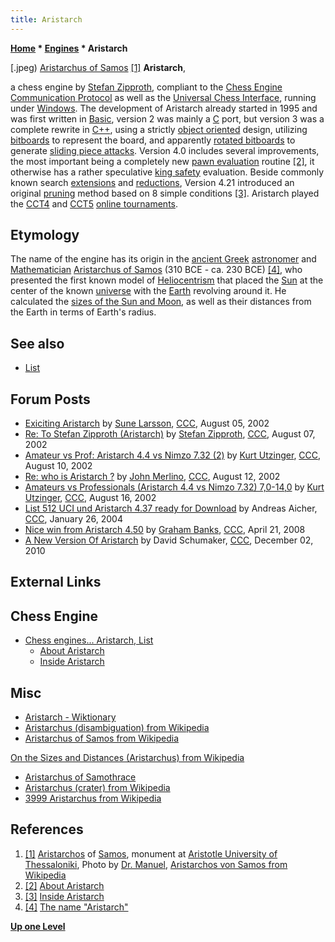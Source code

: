 ```yaml
---
title: Aristarch
---
```

**[Home](Home "Home") * [Engines](Engines "Engines") * Aristarch**

\[.jpeg) [Aristarchus of Samos](Mathematician#Aristarch "Mathematician") <a id="cite-note-1" href="#cite-ref-1">[1]</a>
**Aristarch**,

a chess engine by [Stefan Zipproth](Stefan_Zipproth "Stefan Zipproth"), compliant to the [Chess Engine Communication Protocol](Chess_Engine_Communication_Protocol "Chess Engine Communication Protocol") as well as the [Universal Chess Interface](UCI "UCI"), running under [Windows](Windows "Windows").
The development of Aristarch already started in 1995 and was first written in [Basic](Basic "Basic"), version 2 was mainly a [C](C "C") port, but version 3 was a complete rewrite in [C++](Cpp "Cpp"),
using a strictly [object oriented](https://en.wikipedia.org/wiki/Object-oriented_programming) design, utilizing [bitboards](Bitboards "Bitboards") to represent the board,
and apparently [rotated bitboards](Rotated_Bitboards "Rotated Bitboards") to generate [sliding piece attacks](Sliding_Piece_Attacks "Sliding Piece Attacks").
Version 4.0 includes several improvements, the most important being a completely new [pawn evaluation](Pawn_Structure "Pawn Structure") routine <a id="cite-note-2" href="#cite-ref-2">[2]</a>,
it otherwise has a rather speculative [king safety](King_Safety "King Safety") evaluation.
Beside commonly known search [extensions](Extensions "Extensions") and [reductions](Reductions "Reductions"), Version 4.21 introduced an original [pruning](Pruning "Pruning") method based on 8 simple conditions <a id="cite-note-3" href="#cite-ref-3">[3]</a>. Aristarch played the [CCT4](CCT4 "CCT4") and [CCT5](CCT5 "CCT5") [online tournaments](CCT_Tournaments "CCT Tournaments").

## Etymology

The name of the engine has its origin in the [ancient Greek](https://en.wikipedia.org/wiki/Ancient_Greece) [astronomer](https://en.wikipedia.org/wiki/Astronomer) and [Mathematician](Mathematician "Mathematician") [Aristarchus of Samos](Mathematician#Aristarch "Mathematician") (310 BCE - ca. 230 BCE) <a id="cite-note-4" href="#cite-ref-4">[4]</a>, who presented the first known model of [Heliocentrism](https://en.wikipedia.org/wiki/Heliocentrism) that placed the [Sun](https://en.wikipedia.org/wiki/Sun) at the center of the known [universe](https://en.wikipedia.org/wiki/Universe) with the [Earth](https://en.wikipedia.org/wiki/Earth) revolving around it.
He calculated the [sizes of the Sun and Moon](https://en.wikipedia.org/wiki/On_the_Sizes_and_Distances_%28Aristarchus%29), as well as their distances from the Earth in terms of Earth's radius.

## See also

- [List](</List_(Program)> "List (Program)")

## Forum Posts

- [Exiciting Aristarch](https://www.stmintz.com/ccc/index.php?id=244092) by [Sune Larsson](index.php?title=Sune_Larsson&action=edit&redlink=1 "Sune Larsson (page does not exist)"), [CCC](CCC "CCC"), August 05, 2002
- [Re: To Stefan Zipproth (Aristarch)](https://www.stmintz.com/ccc/index.php?id=244431) by [Stefan Zipproth](Stefan_Zipproth "Stefan Zipproth"), [CCC](CCC "CCC"), August 07, 2002
- [Amateur vs Prof: Aristarch 4.4 vs Nimzo 7.32 (2)](https://www.stmintz.com/ccc/index.php?id=244995) by [Kurt Utzinger](Kurt_Utzinger "Kurt Utzinger"), [CCC](CCC "CCC"), August 10, 2002
- [Re: who is Aristarch ?](https://www.stmintz.com/ccc/index.php?id=245277) by [John Merlino](John_Merlino "John Merlino"), [CCC](CCC "CCC"), August 12, 2002
- [Amateurs vs Professionals (Aristarch 4.4 vs Nimzo 7.32) 7,0-14,0](https://www.stmintz.com/ccc/index.php?id=245691) by [Kurt Utzinger](Kurt_Utzinger "Kurt Utzinger"), [CCC](CCC "CCC"), August 16, 2002
- [List 512 UCI und Aristarch 4.37 ready for Download](https://www.stmintz.com/ccc/index.php?id=345007) by Andreas Aicher, [CCC](CCC "CCC"), January 26, 2004
- [Nice win from Aristarch 4.50](http://www.talkchess.com/forum/viewtopic.php?t=20787) by [Graham Banks](Graham_Banks "Graham Banks"), [CCC](CCC "CCC"), April 21, 2008
- [A New Version Of Aristarch](http://www.talkchess.com/forum/viewtopic.php?t=36905) by David Schumaker, [CCC](CCC "CCC"), December 02, 2010

## External Links

## Chess Engine

- [Chess engines... Aristarch, List](https://zipproth.com/chess/)
  - [About Aristarch](https://zipproth.com/chess/aristarch/)
  - [Inside Aristarch](https://zipproth.com/chess/inside-aristarch/)

## Misc

- [Aristarch - Wiktionary](https://en.wiktionary.org/wiki/Aristarch)
- [Aristarchus (disambiguation) from Wikipedia](https://en.wikipedia.org/wiki/Aristarchus)
- [Aristarchus of Samos from Wikipedia](https://en.wikipedia.org/wiki/Aristarchus_of_Samos)

[On the Sizes and Distances (Aristarchus) from Wikipedia](https://en.wikipedia.org/wiki/On_the_Sizes_and_Distances_%28Aristarchus%29)

- [Aristarchus of Samothrace](https://en.wikipedia.org/wiki/Aristarchus_of_Samothrace)
- [Aristarchus (crater) from Wikipedia](https://en.wikipedia.org/wiki/Aristarchus_%28crater%29)
- [3999 Aristarchus from Wikipedia](https://en.wikipedia.org/wiki/3999_Aristarchus)

## References

1. <a id="cite-ref-1" href="#cite-note-1">[1]</a> [Aristarchos](https://en.wikipedia.org/wiki/Aristarchus_of_Samos) of [Samos](https://en.wikipedia.org/wiki/Samos), monument at [Aristotle University of Thessaloniki](https://en.wikipedia.org/wiki/Aristotle_University_of_Thessaloniki), Photo by [Dr. Manuel](https://de.wikipedia.org/wiki/Benutzer:Dr._Manuel), [Aristarchos von Samos from Wikipedia](https://en.wikipedia.org/wiki/Aristarchus_of_Samos)
1. <a id="cite-ref-2" href="#cite-note-2">[2]</a> [About Aristarch](https://zipproth.com/chess/aristarch/)
1. <a id="cite-ref-3" href="#cite-note-3">[3]</a> [Inside Aristarch](https://zipproth.com/chess/inside-aristarch/)
1. <a id="cite-ref-4" href="#cite-note-4">[4]</a> [The name "Aristarch"](https://zipproth.com/chess/further-reading/#_the_name_aristarch)

**[Up one Level](Engines "Engines")**

